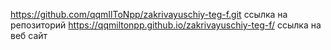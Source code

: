 https://github.com/qqmIlToNpp/zakrivayuschiy-teg-f.git ссылка на репозиторий
https://qqmiltonpp.github.io/zakrivayuschiy-teg-f/ ссылка на веб сайт